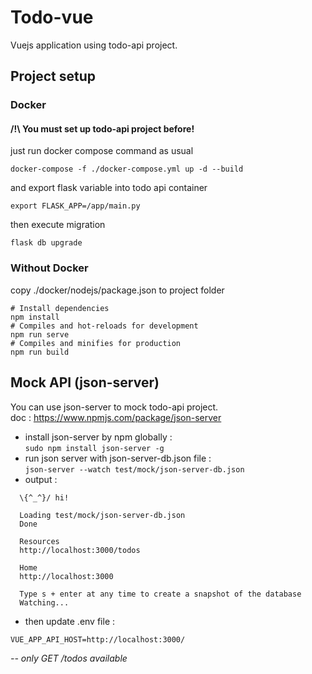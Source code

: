 # Todo-vue
Vuejs application using todo-api project.  
## Project setup
### Docker
#### /!\ You must set up todo-api project before!
just run docker compose command as usual
```
docker-compose -f ./docker-compose.yml up -d --build
```
and export flask variable into todo api container
```
export FLASK_APP=/app/main.py
```
then execute migration
```
flask db upgrade
```
### Without Docker
copy ./docker/nodejs/package.json to project folder
```
# Install dependencies
npm install
# Compiles and hot-reloads for development
npm run serve
# Compiles and minifies for production
npm run build 
```
## Mock API (json-server)
You can use json-server to mock todo-api project.  
doc : https://www.npmjs.com/package/json-server  
- install json-server by npm globally :  
`sudo npm install json-server -g`  
- run json server with json-server-db.json file :  
`json-server --watch test/mock/json-server-db.json`  
- output :
```
  \{^_^}/ hi!

  Loading test/mock/json-server-db.json
  Done

  Resources
  http://localhost:3000/todos

  Home
  http://localhost:3000

  Type s + enter at any time to create a snapshot of the database
  Watching...
```
- then update .env file :
```
VUE_APP_API_HOST=http://localhost:3000/
```
_-- only GET /todos available_